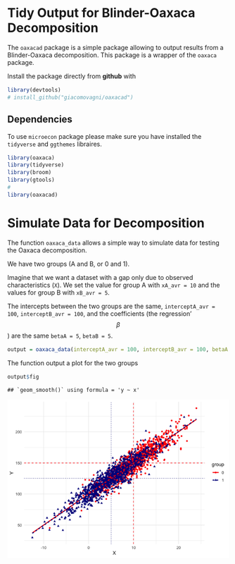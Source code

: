 Tidy Output for Blinder-Oaxaca Decomposition
================

The `oaxacad` package is a simple package allowing to output results
from a Blinder-Oaxaca decomposition. This package is a wrapper of the
`oaxaca` package.

Install the package directly from **github** with

``` r
library(devtools)
# install_github("giacomovagni/oaxacad")
```

## Dependencies

To use `microecon` package please make sure you have installed the
`tidyverse` and `ggthemes` libraires.

``` r
library(oaxaca)
library(tidyverse)
library(broom)
library(gtools)
#
library(oaxacad)
```

# Simulate Data for Decomposition

The function `oaxaca_data` allows a simple way to simulate data for
testing the Oaxaca decomposition.

We have two groups (A and B, or 0 and 1).

Imagine that we want a dataset with a gap only due to observed
characteristics (`X`). We set the value for group A with `xA_avr = 10`
and the values for group B with `xB_avr = 5`.

The intercepts between the two groups are the same,
`interceptA_avr = 100`, `interceptB_avr = 100`, and the coefficients
(the regression’ $$\beta$$) are the same `betaA = 5`, `betaB = 5`.

``` r
output = oaxaca_data(interceptA_avr = 100, interceptB_avr = 100, betaA = 5, betaB = 5, xA_avr = 10, xB_avr = 5)
```

The function output a plot for the two groups

``` r
output$fig
```

    ## `geom_smooth()` using formula = 'y ~ x'

![](README_files/figure-gfm/unnamed-chunk-4-1.png)<!-- -->
